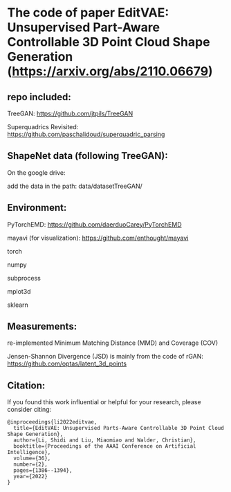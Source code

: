 # The code of paper EditVAE: Unsupervised Part-Aware Controllable 3D Point Cloud Shape Generation (https://arxiv.org/abs/2110.06679)


## repo included:
TreeGAN: https://github.com/jtpils/TreeGAN

Superquadrics Revisited: https://github.com/paschalidoud/superquadric_parsing

## ShapeNet data (following TreeGAN):
On the google drive:

add the data in the path: data/datasetTreeGAN/

## Environment:
PyTorchEMD: https://github.com/daerduoCarey/PyTorchEMD

mayavi (for visualization): https://github.com/enthought/mayavi

torch

numpy

subprocess

mplot3d

sklearn

## Measurements:
re-implemented Minimum Matching Distance (MMD) and Coverage (COV)

Jensen-Shannon Divergence (JSD) is mainly from the code of rGAN: https://github.com/optas/latent_3d_points

## Citation:
If you found this work influential or helpful for your research, please consider citing:
```
@inproceedings{li2022editvae,
  title={EditVAE: Unsupervised Parts-Aware Controllable 3D Point Cloud Shape Generation},
  author={Li, Shidi and Liu, Miaomiao and Walder, Christian},
  booktitle={Proceedings of the AAAI Conference on Artificial Intelligence},
  volume={36},
  number={2},
  pages={1386--1394},
  year={2022}
}
```
